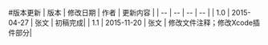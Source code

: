 #版本更新
| 版本 | 修改日期 | 作者 | 更新内容 |
| -- | -- | -- | -- |
| 1.0 | 2015-04-27 | 张文 | 初稿完成|
| 1.1 | 2015-11-20 | 张文 | 修改文件注释；修改Xcode插件部分|